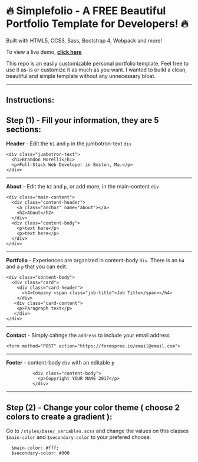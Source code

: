 # 🔥 Simplefolio - A FREE Beautiful Portfolio Template for Developers! 🔥

Built with HTML5, CCS3, Sass, Bootstrap 4, Webpack and more!

To view a live demo, **[click here](https://simplefolio.netlify.com/)**

This repo is an easily customizable personal portfolio template. Feel free to use it as-is or customize it as much as you want. I wanted to build a clean, beautiful and simple template without any unnecessary bloat.

---

## Instructions:

Step (1) - Fill your information, they are 5 sections:
---

**Header** - Edit the `h1` and `p` in the jumbotron-text `div`
```
<div class="jumbotron-text">
  <h1>Brandon Morelli</h1>
  <p>Full-Stack Web Developer in Boston, Ma.</p>
</div>
```
---
**About** - Edit the `h2` and `p`, or add more, in the main-content `div`
```
<div class="main-content">
  <div class="content-header">
    <a class="anchor" name="about"></a>
    <h2>About</h2>
  </div>
  <div class="content-body">
    <p>text here</p>
    <p>text here</p>
  </div>
</div>
```
---
**Portfolio** - Experiences are organized in content-body `div`. There is an `h4` and a `p` that you can edit.
```
<div class="content-body">
  <div class="card">
    <div class="card-header">
      <h4>Company <span class="job-title">Job Title</span></h4>
    </div>
   <div class="card-content">
    <p>Paragraph text</p>
   </div>
</div>
```
---
**Contact** - Simply cahnge the `address` to include your email address
```
<form method="POST" action="https://formspree.io/email@email.com">
```
---
**Footer** - content-body `div` with an editable `p`
```
          <div class="content-body">
            <p>Copyright YOUR NAME 2017</p>
          </div>
```
---

Step (2) - Change your color theme ( choose 2 colors to create a gradient ):
---

Go to `/styles/base/_variables.scss` and change the values on this classes `$main-color` and `$secondary-color` to your prefered choose.
```
  $main-color: #fff;
  $secondary-color: #000
```
